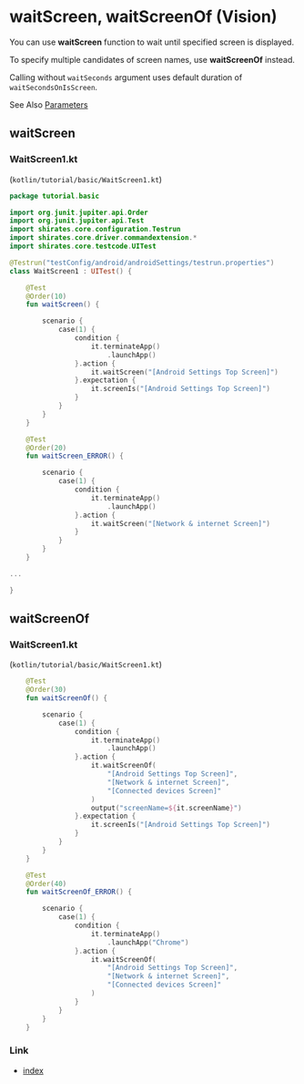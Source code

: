 # waitScreen, waitScreenOf (Vision)

You can use **waitScreen** function to wait until specified screen is displayed.

To specify multiple candidates of screen names, use **waitScreenOf** instead.

Calling without `waitSeconds` argument uses default duration of `waitSecondsOnIsScreen`.

See Also [Parameters](../parameter/parameters.md)

## waitScreen

### WaitScreen1.kt

(`kotlin/tutorial/basic/WaitScreen1.kt`)

```kotlin
package tutorial.basic

import org.junit.jupiter.api.Order
import org.junit.jupiter.api.Test
import shirates.core.configuration.Testrun
import shirates.core.driver.commandextension.*
import shirates.core.testcode.UITest

@Testrun("testConfig/android/androidSettings/testrun.properties")
class WaitScreen1 : UITest() {

    @Test
    @Order(10)
    fun waitScreen() {

        scenario {
            case(1) {
                condition {
                    it.terminateApp()
                        .launchApp()
                }.action {
                    it.waitScreen("[Android Settings Top Screen]")
                }.expectation {
                    it.screenIs("[Android Settings Top Screen]")
                }
            }
        }
    }

    @Test
    @Order(20)
    fun waitScreen_ERROR() {

        scenario {
            case(1) {
                condition {
                    it.terminateApp()
                        .launchApp()
                }.action {
                    it.waitScreen("[Network & internet Screen]")
                }
            }
        }
    }

...

}
```

## waitScreenOf

### WaitScreen1.kt

(`kotlin/tutorial/basic/WaitScreen1.kt`)

```kotlin
    @Test
    @Order(30)
    fun waitScreenOf() {

        scenario {
            case(1) {
                condition {
                    it.terminateApp()
                        .launchApp()
                }.action {
                    it.waitScreenOf(
                        "[Android Settings Top Screen]",
                        "[Network & internet Screen]",
                        "[Connected devices Screen]"
                    )
                    output("screenName=${it.screenName}")
                }.expectation {
                    it.screenIs("[Android Settings Top Screen]")
                }
            }
        }
    }

    @Test
    @Order(40)
    fun waitScreenOf_ERROR() {

        scenario {
            case(1) {
                condition {
                    it.terminateApp()
                        .launchApp("Chrome")
                }.action {
                    it.waitScreenOf(
                        "[Android Settings Top Screen]",
                        "[Network & internet Screen]",
                        "[Connected devices Screen]"
                    )
                }
            }
        }
    }
```

### Link

- [index](../../../index.md)
